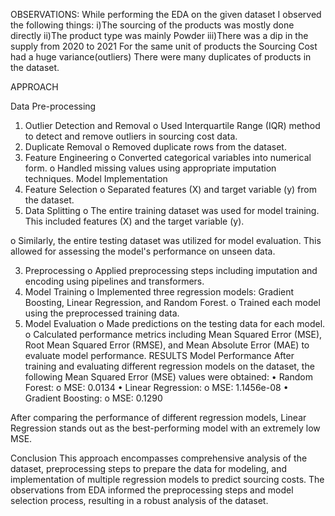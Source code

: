 OBSERVATIONS:
While performing the EDA on the given dataset I observed the following things:
i)The sourcing of the products was mostly done directly
ii)The product type was mainly Powder
iii)There was a dip in the supply from 2020 to 2021
For the same unit of products the Sourcing Cost had a huge variance(outliers)
There were many duplicates of products in the dataset.

APPROACH

Data Pre-processing
1.	Outlier Detection and Removal
o	Used Interquartile Range (IQR) method to detect and remove outliers in sourcing cost data.
2.	Duplicate Removal
o	Removed duplicate rows from the dataset.
3.	Feature Engineering
o	Converted categorical variables into numerical form.
o	Handled missing values using appropriate imputation techniques.
Model Implementation
1.	Feature Selection
o	Separated features (X) and target variable (y) from the dataset.
2.	Data Splitting
o	The entire training dataset was used for model training. This included features (X) and the target variable (y).

o	Similarly, the entire testing dataset was utilized for model evaluation. This allowed for assessing the model's performance on unseen data.

3.	Preprocessing
o	Applied preprocessing steps including imputation and encoding using pipelines and transformers.
4.	Model Training
o	Implemented three regression models: Gradient Boosting, Linear Regression, and Random Forest.
o	Trained each model using the preprocessed training data.
5.	Model Evaluation
o	Made predictions on the testing data for each model.
o	Calculated performance metrics including Mean Squared Error (MSE), Root Mean Squared Error (RMSE), and Mean Absolute Error (MAE) to evaluate model performance.
RESULTS
Model Performance
After training and evaluating different regression models on the dataset, the following Mean Squared Error (MSE) values were obtained:
•	Random Forest:
o	MSE: 0.0134
•	Linear Regression:
o	MSE: 1.1456e-08
•	Gradient Boosting:
o	MSE: 0.1290

After comparing the performance of different regression models, Linear Regression stands out as the best-performing model with an extremely low MSE.

Conclusion
This approach encompasses comprehensive analysis of the dataset, preprocessing steps to prepare the data for modeling, and implementation of multiple regression models to predict sourcing costs. The observations from EDA informed the preprocessing steps and model selection process, resulting in a robust analysis of the dataset.

